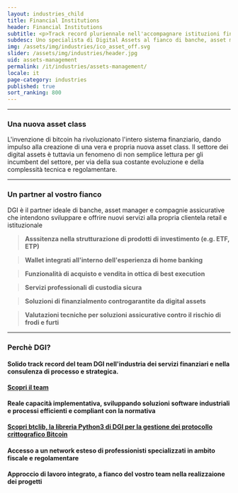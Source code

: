 ```yaml
---
layout: industries_child
title: Financial Institutions
header: Financial Institutions
subtitle: <p>Track record pluriennale nell'accompagnare istituzioni finanziarie<br> nel lancio delle loro soluzioni sul mercato dei digital assets</p>   
subdesc: Uno specialista di Digital Assets al fianco di banche, asset manager e compagnie assicurative    
img: /assets/img/industries/ico_asset_off.svg
slider: /assets/img/industries/header.jpg
uid: assets-management
permalink: /it/industries/assets-management/
locale: it
page-category: industries
published: true
sort_ranking: 800
---
```

***
### Una nuova asset class

L'invenzione di bitcoin ha rivoluzionato l'intero sistema finanziario, dando impulso alla creazione di una vera e propria nuova asset class.
Il settore dei digital assets è tuttavia un fenomeno di non semplice lettura per gli incumbent del settore, per via della sua costante evoluzione e della complessità tecnica e regolamentare.


***
### Un partner al vostro fianco
DGI è il partner ideale di banche, asset manager e compagnie assicurative che intendono sviluppare e offrire nuovi servizi alla propria clientela retail e istituzionale

> **Asssitenza nella strutturazione di prodotti di investimento (e.g. ETF, ETP)**

> **Wallet integrati all'interno dell'esperienza di home banking**

> **Funzionalità di acquisto e vendita in ottica di best execution**

> **Servizi professionali di custodia sicura**

> **Soluzioni di finanzialmento controgarantite da digital assets**

> **Valutazioni tecniche per soluzioni assicurative contro il rischio di frodi e furti**

***
### Perchè DGI?

#### Solido track record del team DGI nell'industria dei servizi finanziari e nella consulenza di processo e strategica.
**[Scopri il team](https://checksig-inside.github.io/it/about-dgi/team/)**

#### Reale capacità implementativa, sviluppando soluzioni software industriali e processi efficienti e compliant con la normativa
**[Scopri btclib, la libreria Python3 di DGI per la gestione dei protocollo crittografico Bitcoin](https://checksig-inside.github.io/it/about-dgi/team/)**

#### Accesso a un network esteso di professionisti specializzati in ambito fiscale e regolamentare

#### Approccio di lavoro integrato, a fianco del vostro team nella realizzaione dei progetti